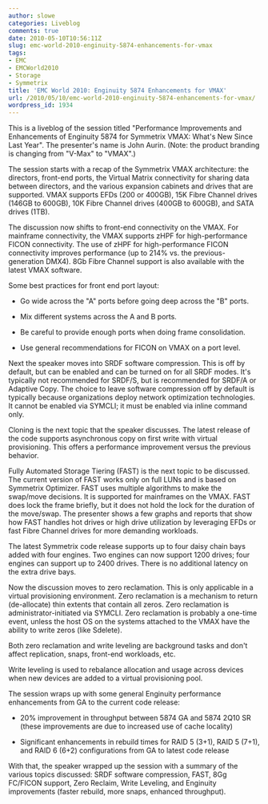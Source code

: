 ```yaml
---
author: slowe
categories: Liveblog
comments: true
date: 2010-05-10T10:56:11Z
slug: emc-world-2010-enginuity-5874-enhancements-for-vmax
tags:
- EMC
- EMCWorld2010
- Storage
- Symmetrix
title: 'EMC World 2010: Enginuity 5874 Enhancements for VMAX'
url: /2010/05/10/emc-world-2010-enginuity-5874-enhancements-for-vmax/
wordpress_id: 1934
---
```


This is a liveblog of the session titled "Performance Improvements and Enhancements of Enginuity 5874 for Symmetrix VMAX: What's New Since Last Year". The presenter's name is John Aurin. (Note: the product branding is changing from "V-Max" to "VMAX".)

The session starts with a recap of the Symmetrix VMAX architecture: the directors, front-end ports, the Virtual Matrix connectivity for sharing data between directors, and the various expansion cabinets and drives that are supported. VMAX supports EFDs (200 or 400GB), 15K Fibre Channel drives (146GB to 600GB), 10K Fibre Channel drives (400GB to 600GB), and SATA drives (1TB).

The discussion now shifts to front-end connectivity on the VMAX. For mainframe connectivity, the VMAX supports zHPF for high-performance FICON connectivity. The use of zHPF for high-performance FICON connectivity improves performance (up to 214% vs. the previous-generation DMX4). 8Gb Fibre Channel support is also available with the latest VMAX software.

Some best practices for front end port layout:

* Go wide across the "A" ports before going deep across the "B" ports.

* Mix different systems across the A and B ports.

* Be careful to provide enough ports when doing frame consolidation.

* Use general recommendations for FICON on VMAX on a port level.

Next the speaker moves into SRDF software compression. This is off by default, but can be enabled and can be turned on for all SRDF modes. It's typically not recommended for SRDF/S, but is recommended for SRDF/A or Adaptive Copy. The choice to leave software compression off by default is typically because organizations deploy network optimization technologies. It cannot be enabled via SYMCLI; it must be enabled via inline command only.

Cloning is the next topic that the speaker discusses. The latest release of the code supports asynchronous copy on first write with virtual provisioning. This offers a performance improvement versus the previous behavior.

Fully Automated Storage Tiering (FAST) is the next topic to be discussed. The current version of FAST works only on full LUNs and is based on Symmetrix Optimizer. FAST uses multiple algorithms to make the swap/move decisions. It is supported for mainframes on the VMAX. FAST does lock the frame briefly, but it does not hold the lock for the duration of the move/swap. The presenter shows a few graphs and reports that show how FAST handles hot drives or high drive utilization by leveraging EFDs or fast Fibre Channel drives for more demanding workloads.

The latest Symmetrix code release supports up to four daisy chain bays added with four engines. Two engines can now support 1200 drives; four engines can support up to 2400 drives. There is no additional latency on the extra drive bays.

Now the discussion moves to zero reclamation. This is only applicable in a virtual provisioning environment. Zero reclamation is a mechanism to return (de-allocate) thin extents that contain all zeros. Zero reclamation is administrator-initiated via SYMCLI. Zero reclamation is probably a one-time event, unless the host OS on the systems attached to the VMAX have the ability to write zeros (like Sdelete).

Both zero reclamation and write leveling are background tasks and don't affect replication, snaps, front-end workloads, etc.

Write leveling is used to rebalance allocation and usage across devices when new devices are added to a virtual provisioning pool.

The session wraps up with some general Enginuity performance enhancements from GA to the current code release:

* 20% improvement in throughput between 5874 GA and 5874 2Q10 SR (these improvements are due to increased use of cache locality)

* Significant enhancements in rebuild times for RAID 5 (3+1), RAID 5 (7+1), and RAID 6 (6+2) configurations from GA to latest code release

With that, the speaker wrapped up the session with a summary of the various topics discussed: SRDF software compression, FAST, 8Gg FC/FICON support, Zero Reclaim, Write Leveling, and Enginuity improvements (faster rebuild, more snaps, enhanced throughput).
